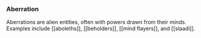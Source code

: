 ### Aberration

Aberrations are alien entities, often with powers drawn from their minds. Examples include [[aboleths]], [[beholders]], [[mind flayers]], and [[slaadi]].